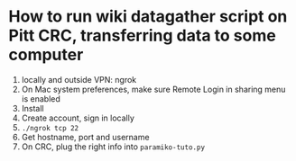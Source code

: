 # How to run wiki datagather script on Pitt CRC, transferring data to some computer

1. locally and outside VPN: ngrok
  1. On Mac system preferences, make sure Remote Login in sharing menu is enabled
  1. Install
  2. Create account, sign in locally
  3. `./ngrok tcp 22`
  4. Get hostname, port and username
2. On CRC, plug the right info into  `paramiko-tuto.py`

